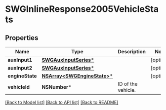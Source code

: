 # SWGInlineResponse2005VehicleStats

## Properties
Name | Type | Description | Notes
------------ | ------------- | ------------- | -------------
**auxInput1** | [**SWGAuxInputSeries***](SWGAuxInputSeries.md) |  | [optional] 
**auxInput2** | [**SWGAuxInputSeries***](SWGAuxInputSeries.md) |  | [optional] 
**engineState** | [**NSArray&lt;SWGEngineState&gt;***](SWGEngineState.md) |  | [optional] 
**vehicleId** | **NSNumber*** | ID of the vehicle. | 

[[Back to Model list]](../README.md#documentation-for-models) [[Back to API list]](../README.md#documentation-for-api-endpoints) [[Back to README]](../README.md)


